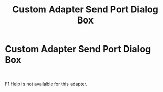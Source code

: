 ﻿---
title: Custom Adapter Send Port Dialog Box
TOCTitle: Custom Adapter Send Port Dialog Box
ms:assetid: 40ed2f96-470f-40cb-be18-042814199378
ms:mtpsurl: https://msdn.microsoft.com/en-us/library/Aa559779(v=BTS.80)
ms:contentKeyID: 51527599
ms.date: 08/30/2017
mtps_version: v=BTS.80
f1_keywords:
- bts10.adaptors.custom.port.send
---

# Custom Adapter Send Port Dialog Box

 

F1 Help is not available for this adapter.

